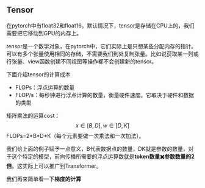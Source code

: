 ## Tensor

在pytorch中有float32和float16。默认情况下，tensor是存储在CPU上的，我们需要把它移动到GPU的内存上。

tensor是一个数学对象，在pytorch中，它们实际上是只想某些分配内存的指针。可以有多个张量使用相同的存储，不需要我们到处复制张量。比如说获取某一列或行张量、view函数创建不同视图等操作都不会创建新的tensor。

下面介绍tensor的计算成本

* FLOPs：浮点运算的数量
* FLOP/s：每秒钟进行浮点计算的数量，衡量硬件速度。它取决于硬件和数据的类型

矩阵乘法的运算cost：
$$
x \in [B,D], w \in [D,K]
$$
FLOPs=2\*B\*D\*K（每个元素要做一次乘法和一次加法）。

我们给上面的例子赋予一点意义，B代表数据点的数量，DK就是参数的数量，对于这个特定的模型，前向传播所需要的浮点运算数就是**token数量✖️参数数量的2倍**。这实际上可以推广到Transformer。



我们再来简单看一下**梯度的计算**



 
